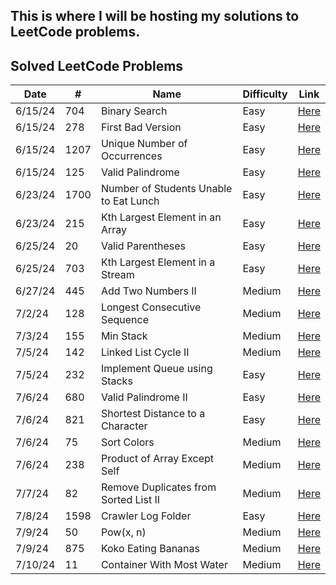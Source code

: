 ## This is where I will be hosting my solutions to LeetCode problems. 

## Solved LeetCode Problems

| Date    | #   | Name                                   | Difficulty | Link                                                                                      |
| ------- | --- | -------------------------------------- | ---------- | ----------------------------------------------------------------------------------------- |
| 6/15/24 | 704 | Binary Search                          | Easy       | [Here](https://leetcode.com/problems/binary-search/description/)                          |
| 6/15/24 | 278 | First Bad Version                      | Easy       | [Here](https://leetcode.com/problems/first-bad-version/description/)                      |
| 6/15/24 | 1207| Unique Number of Occurrences           | Easy       | [Here](https://leetcode.com/problems/unique-number-of-occurrences/description/)           |
| 6/15/24 | 125 | Valid Palindrome                       | Easy       | [Here](https://leetcode.com/problems/valid-palindrome/description/)                       |
| 6/23/24 | 1700| Number of Students Unable to Eat Lunch | Easy       | [Here](https://leetcode.com/problems/number-of-students-unable-to-eat-lunch/description/) |
| 6/23/24 | 215 | Kth Largest Element in an Array        | Easy       | [Here](https://leetcode.com/problems/kth-largest-element-in-an-array/description/)        |
| 6/25/24 | 20  | Valid Parentheses                      | Easy       | [Here](https://leetcode.com/problems/valid-parentheses/description/)                      |
| 6/25/24 | 703 | Kth Largest Element in a Stream        | Easy       | [Here](https://leetcode.com/problems/kth-largest-element-in-a-stream/description/)        |
| 6/27/24 | 445 | Add Two Numbers II                     | Medium     | [Here](https://leetcode.com/problems/add-two-numbers-ii/description/)                     |
| 7/2/24  | 128 | Longest Consecutive Sequence           | Medium     | [Here](https://leetcode.com/problems/longest-consecutive-sequence/description/)           |
| 7/3/24  | 155 | Min Stack                              | Medium     | [Here](https://leetcode.com/problems/min-stack/description/)                              |
| 7/5/24  | 142 | Linked List Cycle II                   | Medium     | [Here](https://leetcode.com/problems/linked-list-cycle-ii/description/)                   |
| 7/5/24  | 232 | Implement Queue using Stacks           | Easy       | [Here](https://leetcode.com/problems/implement-queue-using-stacks/description/)           |
| 7/6/24  | 680 | Valid Palindrome II                    | Easy       | [Here](https://leetcode.com/problems/valid-palindrome-ii/description/)                    |
| 7/6/24  | 821 | Shortest Distance to a Character       | Easy       | [Here](https://leetcode.com/problems/shortest-distance-to-a-character/description/)       |
| 7/6/24  | 75  | Sort Colors                            | Medium     | [Here](https://leetcode.com/problems/sort-colors/description/)                            |
| 7/6/24  | 238 | Product of Array Except Self           | Medium     | [Here](https://leetcode.com/problems/product-of-array-except-self/description/)           |
| 7/7/24  | 82  | Remove Duplicates from Sorted List II  | Medium     | [Here](https://leetcode.com/problems/remove-duplicates-from-sorted-list-ii/description/)  |
| 7/8/24  | 1598| Crawler Log Folder                     | Easy       | [Here](https://leetcode.com/problems/crawler-log-folder/description/)                     |
| 7/9/24  | 50  | Pow(x, n)                              | Medium     | [Here](https://leetcode.com/problems/powx-n/description/)                                 |
| 7/9/24  | 875 | Koko Eating Bananas                    | Medium     | [Here](https://leetcode.com/problems/koko-eating-bananas/description/)                    |
| 7/10/24 | 11  | Container With Most Water              | Medium     | [Here](https://leetcode.com/problems/container-with-most-water/description/)              |